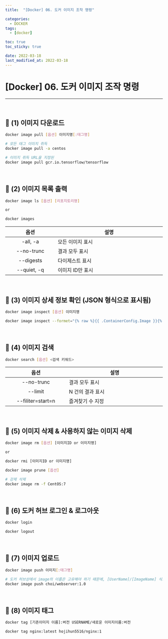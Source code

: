 ```yaml
---
title:  "[Docker] 06. 도커 이미지 조작 명령" 

categories:
  - DOCKER
tags:
  - [docker]

toc: true
toc_sticky: true

date: 2022-03-18
last_modified_at: 2022-03-18
---
```

# [Docker] 06. 도커 이미지 조작 명령
---

<style>
table {
    font-size: 12pt;
}
table th:first-of-type {
    width: 5%;
}
table th:nth-of-type(2) {
    width: 15%;
}
table th:nth-of-type(3) {
    width: 50%;
}
table th:nth-of-type(4) {
    width: 30%;
}
</style>

<br>

## 📜 (1) 이미지 다운로드

```bash
docker image pull [옵션] 이미지명[:태그명]
```

```bash
# 모든 태그 이미지 취득
docker image pull -a centos 

# 이미지 취득 URL을 지정된
docker image pull gcr.io.tensorflow/tensorflow
```

<br>

## 📜 (2) 이미지 목록 출력

```bash
docker image ls [옵션] [리포지토리명]

or

docker images
```

|옵션|설명|
|:---:|---|
|-all, -a|모든 이미지 표시|
|--no-trunc|결과 모두 표시|
|--digests|다이제스트 표시|
|--quiet, -q|이미지 ID만 표시|

<br>

## 📜 (3) 이미지 상세 정보 확인 (JSON 형식으로 표시됨)

```bash
docker image inspect [옵션] 이미지명
```

```bash
docker image inspect --formet="{% raw %}{{ .ContainerConfig.Image }}{% endraw %}" CentOS:7
```

<br>

## 📜 (4) 이미지 검색

```bash
docker search [옵션] <검색 키워드>
```

|옵션|설명|
|:---:|---|
|--no-trunc|결과 모두 표시|
|--limit|N 건의 결과 표시|
|--filiter=start=n|즐겨찾기 수 지정|

<br>

## 📜 (5) 이미지 삭제 & 사용하지 않는 이미지 삭제

```bash
docker image rm [옵션] [이미지ID or 이미지명]

or

docker rmi [이미지ID or 이미지명]
```

```bash
docker image prune [옵션]
```

```bash
# 강제 삭제
docker image rm -f CentOS:7
```

<br>

## 📜 (6) 도커 허브 로그인 & 로그아웃

```bash
docker login

docker logout
```

<br>

## 📜 (7) 이미지 업로드

```bash
docker image push 이미지[:태그명]
```

```bash
# 도커 허브상에서 image의 이름은 고유해야 하기 때문에, [UserName]/[ImageName] 식으로 태그를 변경해야함
docker image push choi/webserver:1.0
```

<br>

## 📜 (8) 이미지 태그 

```bash
docker tag [기존이미지 이름]:버전 USERNAME/새로운 이미지이름:버전
```

```bash
docker tag nginx:latest hojihun5516/nginx:1
```

<br>
